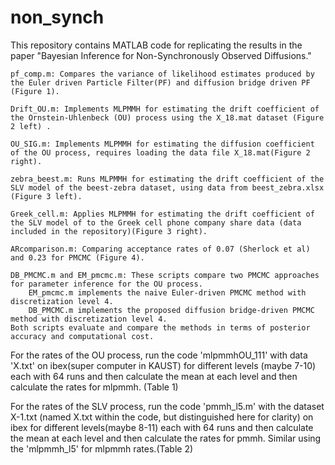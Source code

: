 # non_synch

This repository contains MATLAB code for replicating the results in the paper "Bayesian Inference for Non-Synchronously Observed Diffusions."

    pf_comp.m: Compares the variance of likelihood estimates produced by the Euler driven Particle Filter(PF) and diffusion bridge driven PF (Figure 1).
    
    Drift_OU.m: Implements MLPMMH for estimating the drift coefficient of the Ornstein-Uhlenbeck (OU) process using the X_18.mat dataset (Figure 2 left) .
    
    OU_SIG.m: Implements MLPMMH for estimating the diffusion coefficient of the OU process, requires loading the data file X_18.mat(Figure 2 right).
    
    zebra_beest.m: Runs MLPMMH for estimating the drift coefficient of the SLV model of the beest-zebra dataset, using data from beest_zebra.xlsx (Figure 3 left).
    
    Greek_cell.m: Applies MLPMMH for estimating the drift coefficient of the SLV model of to the Greek cell phone company share data (data included in the repository)(Figure 3 right).
    
    ARcomparison.m: Comparing acceptance rates of 0.07 (Sherlock et al) and 0.23 for PMCMC (Figure 4).

    DB_PMCMC.m and EM_pmcmc.m: These scripts compare two PMCMC approaches for parameter inference for the OU process.
        EM_pmcmc.m implements the naive Euler-driven PMCMC method with discretization level 4.
        DB_PMCMC.m implements the proposed diffusion bridge-driven PMCMC method with discretization level 4.
    Both scripts evaluate and compare the methods in terms of posterior accuracy and computational cost.

For the rates of the OU process, run the code 'mlpmmhOU_111' with data 'X.txt' on ibex(super computer in KAUST) for different levels (maybe 7-10) each with 64 runs and then calculate the mean at each level and then calculate the rates for mlpmmh. (Table 1)

For the rates of the SLV process, run the code 'pmmh_l5.m' with the dataset X-1.txt (named X.txt within the code, but distinguished here for clarity) on ibex for different levels(maybe 8-11) each with 64 runs and then calculate the mean at each level and then calculate the rates for pmmh. Similar using the 'mlpmmh_l5' for mlpmmh rates.(Table 2)
